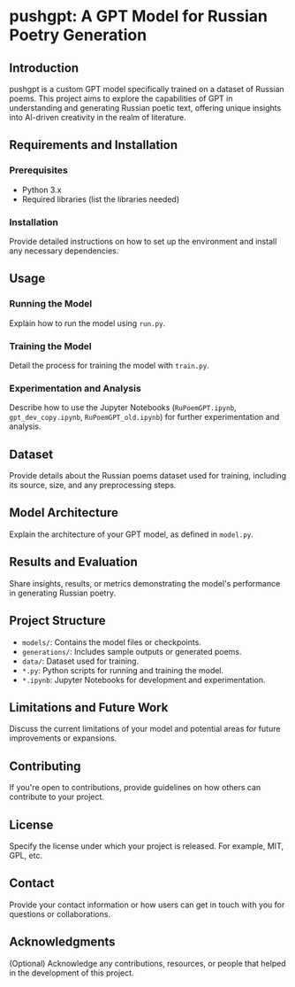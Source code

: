 # pushgpt: A GPT Model for Russian Poetry Generation

## Introduction
pushgpt is a custom GPT model specifically trained on a dataset of Russian poems. This project aims to explore the capabilities of GPT in understanding and generating Russian poetic text, offering unique insights into AI-driven creativity in the realm of literature.

## Requirements and Installation
### Prerequisites
- Python 3.x
- Required libraries (list the libraries needed)

### Installation
Provide detailed instructions on how to set up the environment and install any necessary dependencies.

## Usage
### Running the Model
Explain how to run the model using `run.py`.

### Training the Model
Detail the process for training the model with `train.py`.

### Experimentation and Analysis
Describe how to use the Jupyter Notebooks (`RuPoemGPT.ipynb`, `gpt_dev_copy.ipynb`, `RuPoemGPT_old.ipynb`) for further experimentation and analysis.

## Dataset
Provide details about the Russian poems dataset used for training, including its source, size, and any preprocessing steps.

## Model Architecture
Explain the architecture of your GPT model, as defined in `model.py`.

## Results and Evaluation
Share insights, results, or metrics demonstrating the model's performance in generating Russian poetry.

## Project Structure
- `models/`: Contains the model files or checkpoints.
- `generations/`: Includes sample outputs or generated poems.
- `data/`: Dataset used for training.
- `*.py`: Python scripts for running and training the model.
- `*.ipynb`: Jupyter Notebooks for development and experimentation.

## Limitations and Future Work
Discuss the current limitations of your model and potential areas for future improvements or expansions.



## Contributing
If you're open to contributions, provide guidelines on how others can contribute to your project.

## License
Specify the license under which your project is released. For example, MIT, GPL, etc.

## Contact
Provide your contact information or how users can get in touch with you for questions or collaborations.

## Acknowledgments
(Optional) Acknowledge any contributions, resources, or people that helped in the development of this project.
